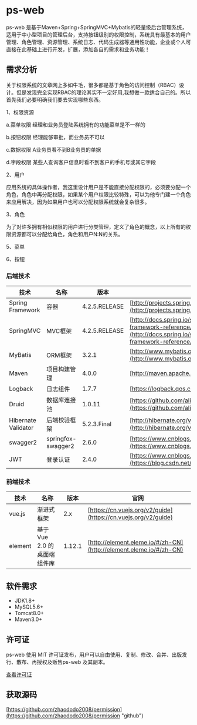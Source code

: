 # ps-web

ps-web 是基于Maven+Spring+SpringMVC+Mybatis的轻量级后台管理系统，适用于中小型项目的管理后台，支持按钮级别的权限控制，系统具有最基本的用户管理、角色管理、资源管理、系统日志、代码生成器等通用性功能，企业或个人可直接在此基础上进行开发，扩展，添加各自的需求和业务功能！


## 需求分析

关于权限系统的文章网上多如牛毛，很多都是基于角色的访问控制（RBAC）设计。但是发现完全实现RBAC的理论其实不一定好用,我想做一款适合自己的。所以首先我们必要明确我们要去实现哪些东西。

1、权限资源

a.菜单权限  经理和业务员登陆系统拥有的功能菜单是不一样的

b.按钮权限  经理能够审批，而业务员不可以

c.数据权限  A业务员看不到B业务员的单据

d.字段权限  某些人查询客户信息时看不到客户的手机号或其它字段

2、用户

应用系统的具体操作者，我这里设计用户是不能直接分配权限的，必须要分配一个角色，角色中再分配权限，如果某个用户权限比较特殊，可以为他专门建一个角色来应用解决，因为如果用户也可以分配权限系统就会复杂很多。

3、角色

为了对许多拥有相似权限的用户进行分类管理，定义了角色的概念，以上所有的权限资源都可以分配给角色，角色和用户N:N的关系。

5、菜单

6、按钮


### 后端技术

技术 | 名称 | 版本 | 官网
----|------|----|----
Spring Framework | 容器 | 4.2.5.RELEASE | [http://projects.spring.io/spring-framework/](http://projects.spring.io/spring-framework/)
SpringMVC | MVC框架 | 4.2.5.RELEASE |  [http://docs.spring.io/spring/docs/current/spring-framework-reference/htmlsingle/#mvc](http://docs.spring.io/spring/docs/current/spring-framework-reference/htmlsingle/#mvc)
MyBatis | ORM框架 | 3.2.1 |  [http://www.mybatis.org/mybatis-3/zh/index.html](http://www.mybatis.org/mybatis-3/zh/index.html)
Maven | 项目构建管理 | 4.0.0 |  [http://maven.apache.org](http://maven.apache.org/)
Logback | 日志组件 | 1.7.7 |  [https://logback.qos.ch](https://logback.qos.ch/)
Druid | 数据库连接池 | 1.0.11 |  [https://github.com/alibaba/druid](https://github.com/alibaba/druid)
Hibernate Validator | 后端校验框架 | 5.2.3.Final | [http://hibernate.org/validator/](http://hibernate.org/validator/)
swagger2 | springfox-swagger2 | 2.6.0 | [https://www.cnblogs.com/exmyth/p/7183753.html](https://www.cnblogs.com/exmyth/p/7183753.html)
JWT | 登录认证 | 2.4.0 | [https://www.cnblogs.com/exmyth/p/7183753.html](https://blog.csdn.net/achenyuan/article/details/80829401)

### 前端技术

技术 | 名称 | 版本 |  官网
----|------|----|----
vue.js | 渐进式框架 | 2.x |  [https://cn.vuejs.org/v2/guide](https://cn.vuejs.org/v2/guide)
element | 基于 Vue 2.0 的桌面端组件库 | 1.12.1 |  [http://element.eleme.io/#/zh-CN](http://element.eleme.io/#/zh-CN)


## 软件需求

- JDK1.8+
- MySQL5.6+
- Tomcat8.0+
- Maven3.0+


## 许可证

ps-web 使用 MIT 许可证发布，用户可以自由使用、复制、修改、合并、出版发行、散布、再授权及贩售ps-web 及其副本。

[查看许可证](LICENSE "LICENSE")

## 获取源码

 [https://github.com/zhaododo2008/permission](https://github.com/zhaododo2008/permission "github")


